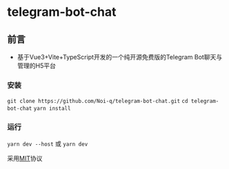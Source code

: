 # telegram-bot-chat

## 前言

- 基于Vue3+Vite+TypeScript开发的一个纯开源免费版的Telegram Bot聊天与管理的H5平台

### 安装

`git clone https://github.com/Noi-q/telegram-bot-chat.git`
`cd telegram-bot-chat`
`yarn install`

### 运行

`yarn dev --host` 或 `yarn dev`


采用<a href="https://github.com/Noi-q/telegram-bot-chat/blob/master/LICENSE">MIT</a>协议